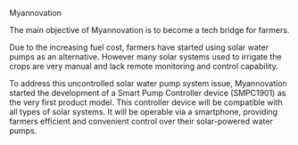 Myannovation


The main objective of Myannovation is to become a tech bridge for farmers. 

Due to the increasing fuel cost, farmers have started using solar water pumps as an alternative. 
However many solar systems used to irrigate the crops are very manual and lack remote monitoring and control capability. 

To address this uncontrolled solar water pump system issue, Myannovation started the development of a Smart Pump Controller device (SMPC1901) as the very first product model.
This controller device will be compatible with all types of solar systems. It will be operable via a smartphone, providing farmers efficient and convenient control over their solar-powered water pumps.
